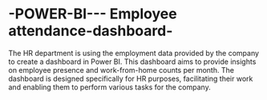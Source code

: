 # -POWER-BI--- Employee attendance-dashboard-
The HR department is using the employment data provided by the company to create a dashboard in Power BI. This dashboard aims to provide insights on employee presence and work-from-home counts per month. The dashboard is designed specifically for HR purposes, facilitating their work and enabling them to perform various tasks for the company.

